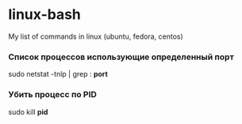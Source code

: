 # linux-bash
My list of commands in linux (ubuntu, fedora, centos)



### Список процессов использующие определенный порт
sudo netstat -tnlp | grep : **port**


### Убить процесс по PID
sudo kill **pid**
